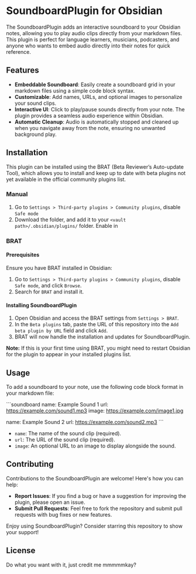# SoundboardPlugin for Obsidian

The SoundboardPlugin adds an interactive soundboard to your Obsidian notes, allowing you to play audio clips directly from your markdown files. This plugin is perfect for language learners, musicians, podcasters, and anyone who wants to embed audio directly into their notes for quick reference.

## Features

- **Embeddable Soundboard**: Easily create a soundboard grid in your markdown files using a simple code block syntax.
- **Customizable**: Add names, URLs, and optional images to personalize your sound clips.
- **Interactive UI**: Click to play/pause sounds directly from your note. The plugin provides a seamless audio experience within Obsidian.
- **Automatic Cleanup**: Audio is automatically stopped and cleaned up when you navigate away from the note, ensuring no unwanted background play.

## Installation

This plugin can be installed using the BRAT (Beta Reviewer’s Auto-update Tool), which allows you to install and keep up to date with beta plugins not yet available in the official community plugins list.

### Manual
1. Go to `Settings > Third-party plugins > Community plugins`, disable `Safe mode`
2. Download the folder, and add it to your `<vault path>/.obsidian/plugins/` folder. 
Enable in 

### BRAT

#### Prerequisites

Ensure you have BRAT installed in Obsidian:
1. Go to `Settings > Third-party plugins > Community plugins`, disable `Safe mode`, and click `Browse`.
2. Search for `BRAT` and install it.

#### Installing SoundboardPlugin

1. Open Obsidian and access the BRAT settings from `Settings > BRAT`.
2. In the `Beta plugins` tab, paste the URL of this repository into the `Add beta plugin by URL` field and click `Add`.
3. BRAT will now handle the installation and updates for SoundboardPlugin.

**Note:** If this is your first time using BRAT, you might need to restart Obsidian for the plugin to appear in your installed plugins list.

## Usage

To add a soundboard to your note, use the following code block format in your markdown file:

\`\`\`soundboard
name: Example Sound 1
url: https://example.com/sound1.mp3
image: https://example.com/image1.jpg

name: Example Sound 2
url: https://example.com/sound2.mp3
\`\`\`

- `name`: The name of the sound clip (required).
- `url`: The URL of the sound clip (required).
- `image`: An optional URL to an image to display alongside the sound.

## Contributing

Contributions to the SoundboardPlugin are welcome! Here's how you can help:

- **Report Issues**: If you find a bug or have a suggestion for improving the plugin, please open an issue.
- **Submit Pull Requests**: Feel free to fork the repository and submit pull requests with bug fixes or new features.

Enjoy using SoundboardPlugin? Consider starring this repository to show your support!

## License
Do what you want with it, just credit me mmmmmkay?
